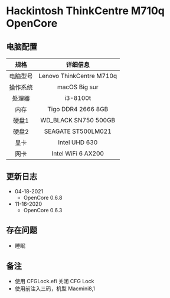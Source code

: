 # Hackintosh ThinkCentre M710q OpenCore

## 电脑配置

|   规格   |                           详细信息                           |
| :------: | :----------------------------------------------------------: |
| 电脑型号 |                  Lenovo ThinkCentre M710q                   |
| 操作系统 |                        macOS Big sur                        |
|  处理器  |                         i3-8100t                          |
|   内存   |                    Tigo DDR4 2666 8GB                       |
|  硬盘1   |                   WD_BLACK SN750 500GB                     |
|  硬盘2   |                     SEAGATE ST500LM021                      |
|   显卡   |                       Intel UHD 630                        |
|   网卡   |                     Intel WiFi 6 AX200                      |

## 更新日志
- 04-18-2021
  - OpenCore 0.6.8
- 11-16-2020
  - OpenCore 0.6.3

## 存在问题
- 睡眠

## 备注
- 使用 CFGLock.efi 关闭 CFG Lock
- 使用前注入三码，机型 Macmini8,1
